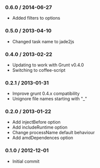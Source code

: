 ### 0.6.0 / 2014-06-27

  * Added filters to options

### 0.5.0 / 2013-04-10

  * Changed task name to jade2js

### 0.4.0 / 2013-02-22

  * Updating to work with Grunt v0.4.0
  * Switching to coffee-script

### 0.2.1 / 2013-01-31

  * Improve grunt 0.4.x compatibility
  * Unignore file names starting with "_"

### 0.2.0 / 2013-01-22

  * Add injectBefore option
  * Add includeRuntime option
  * Change processName default behaviour
  * Add amdDependences option

### 0.1.0 / 2012-12-01

  * Initial commit

